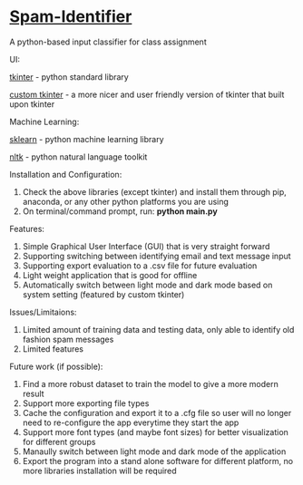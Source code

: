 # [Spam-Identifier](https://github.com/Curseridden/Spam-Identifier)
A python-based input classifier for class assignment

UI:

[tkinter](https://docs.python.org/3/library/tkinter.html) - python standard library

[custom tkinter](https://github.com/TomSchimansky/CustomTkinter) - a more nicer and user friendly version of tkinter that built upon tkinter

Machine Learning:

[sklearn](https://scikit-learn.org/stable/) - python machine learning library

[nltk](https://www.nltk.org/) - python natural language toolkit

Installation and Configuration:
1. Check the above libraries (except tkinter) and install them through pip, anaconda, or any other python platforms you are using
2. On terminal/command prompt, run: **python main.py**


Features:
1. Simple Graphical User Interface (GUI) that is very straight forward
2. Supporting switching between identifying email and text message input
3. Supporting export evaluation to a .csv file for future evaluation
4. Light weight application that is good for offline
5. Automatically switch between light mode and dark mode based on system setting (featured by custom tkinter)

Issues/Limitaions:
1. Limited amount of training data and testing data, only able to identify old fashion spam messages
2. Limited features

Future work (if possible):
1. Find a more robust dataset to train the model to give a more modern result
2. Support more exporting file types
3. Cache the configuration and export it to a .cfg file so user will no longer need to re-configure the app everytime they start the app
4. Support more font types (and maybe font sizes) for better visualization for different groups
5. Manaully switch between light mode and dark mode of the application
6. Export the program into a stand alone software for different platform, no more libraries installation will be required

